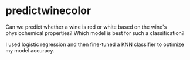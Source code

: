 # predictwinecolor
Can we predict whether a wine is red or white based on the wine's physiochemical properties? Which model is best for such a classification? 

I used logistic regression and then fine-tuned a KNN classifier to optimize my model accuracy. 

